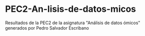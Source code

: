 # PEC2-An-lisis-de-datos-micos
Resultados de la PEC2 de la asignatura "Análisis de datos ómicos" generados por Pedro Salvador Escribano 

